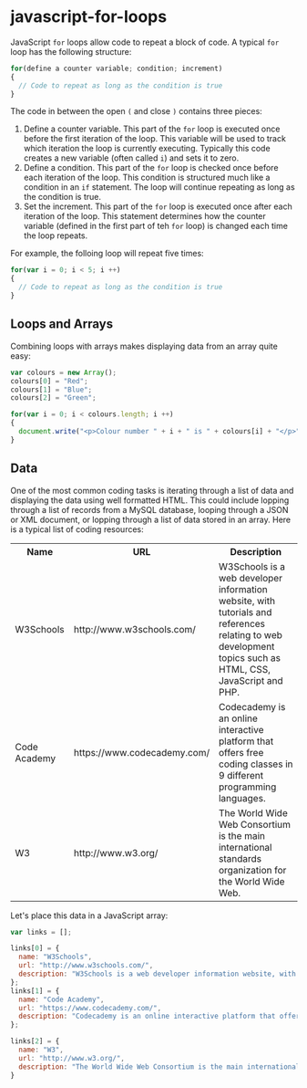 # javascript-for-loops

JavaScript `for` loops allow code to repeat a block of code. A typical `for` loop has the following structure:

```javascript
for(define a counter variable; condition; increment)
{
  // Code to repeat as long as the condition is true
}
```

The code in between the open `(` and close `)` contains three pieces:

1. Define a counter variable. This part of the `for` loop is executed once before the first iteration of the loop. This variable will be used to track which iteration the loop is currently executing. Typically this code creates a new variable (often called `i`) and sets it to zero. 
2. Define a condition. This part of the `for` loop is checked once before each iteration of the loop. This condition is structured much like a condition in an `if` statement. The loop will continue repeating as long as the condition is true. 
3. Set the increment. This part of the `for` loop is executed once after each iteration of the loop. This statement determines how the counter variable (defined in the first part of teh `for` loop) is changed each time the loop repeats. 

For example, the folloing loop will repeat five times:

```javascript
for(var i = 0; i < 5; i ++)
{
  // Code to repeat as long as the condition is true
}
```

## Loops and Arrays

Combining loops with arrays makes displaying data from an array quite easy:

```javascript
var colours = new Array();
colours[0] = "Red";
colours[1] = "Blue";
colours[2] = "Green";

for(var i = 0; i < colours.length; i ++)
{
  document.write("<p>Colour number " + i + " is " + colours[i] + "</p>");
}
```

## Data

One of the most common coding tasks is iterating through a list of data and displaying the data using well formatted HTML. This could include lopping through a list of records from a MySQL database, looping through a JSON or XML document, or lopping through a list of data stored in an array. Here is a typical list of coding resources:

<table>
<tr><th>Name</th><th>URL</th><th>Description</th></tr>
<tr><td>W3Schools</td><td>http://www.w3schools.com/</td><td>W3Schools is a web developer information website, with tutorials and references relating to web development topics such as HTML, CSS, JavaScript and PHP.</td></tr>
<tr><td>Code Academy</td><td>https://www.codecademy.com/</td><td>Codecademy is an online interactive platform that offers free coding classes in 9 different programming languages.</td></tr>
<tr><td>W3</td><td>http://www.w3.org/</td><td>The World Wide Web Consortium is the main international standards organization for the World Wide Web.</td></tr>
</table>

Let's place this data in a JavaScript array:

```javascript
var links = [];

links[0] = {
  name: "W3Schools",
  url: "http://www.w3schools.com/",
  description: "W3Schools is a web developer information website, with tutorials and references relating to web development topics such as HTML, CSS, JavaScript and PHP."
};
links[1] = {
  name: "Code Academy",
  url: "https://www.codecademy.com/",
  description: "Codecademy is an online interactive platform that offers free coding classes in 9 different programming languages."
};

links[2] = {
  name: "W3",
  url: "http://www.w3.org/",
  description: "The World Wide Web Consortium is the main international standards organization for the World Wide Web."
}
```

